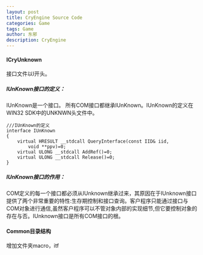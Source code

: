 ```yaml
---
layout: post
title: CryEngine Source Code
categories: Game
tags: Game
author: 东邪
description: CryEngine
---
```


#### ICryUnknown
接口文件以I开头。

##### IUnKnown接口的定义：
IUnKnown是一个接口。 所有COM接口都继承IUnKnown。IUnKnown的定义在WIN32 SDK中的UNKNWN头文件中。

	///IUnKnown的定义
	interface IUnKnown
	{
		virtual HRESULT __stdcall QueryInterface(const IID& iid,
			void **ppv)=0;
		virtual ULONG __stdcall AddRef()=0;
		virtual ULONG __stdcall Release()=0;
	}

##### IUnKnown接口的作用：
COM定义的每一个接口都必须从IUnknown继承过来，其原因在于IUnknown接口提供了两个非常重要的特性:生存期控制和接口查询。客户程序只能通过接口与COM对象进行通信,虽然客户程序可以不管对象内部的实现细节,但它要控制对象的存在与否。IUnknown接口是所有COM接口的根。

#### Common目录结构

增加文件夹macro，itf